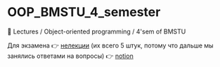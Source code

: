 # OOP_BMSTU_4_semester
:hammer: Lectures / Object-oriented programming / 4'sem of BMSTU

Для экзамена :point_right: [нелекции](https://github.com/poliorang/OOP_BMSTU_4_semester/wiki) (их всего 5 штук, потому что дальше мы занялись ответами на вопросы)
             :point_right: [notion](https://super-fascinator-305.notion.site/2022-d4734163215d440fad4da44e8426c4e4)
